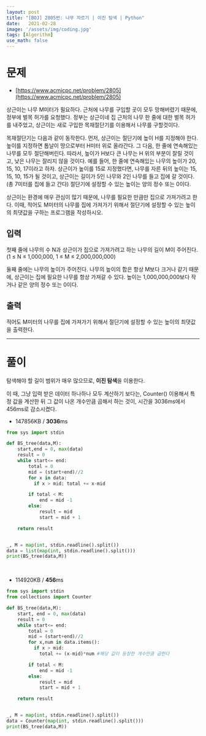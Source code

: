 ```yaml
---
layout: post
title: "[BOJ] 2805번: 나무 자르기 | 이진 탐색 | Python"
date:   2021-02-28
image: '/assets/img/coding.jpg'
tags: [Algorithm]
use_math: false
---
```


# 문제

* [https://www.acmicpc.net/problem/2805](https://www.acmicpc.net/problem/2805)

상근이는 나무 M미터가 필요하다. 근처에 나무를 구입할 곳이 모두 망해버렸기 때문에, 정부에 벌목 허가를 요청했다. 정부는 상근이네 집 근처의 나무 한 줄에 대한 벌목 허가를 내주었고, 상근이는 새로 구입한 목재절단기를 이용해서 나무를 구할것이다.

목재절단기는 다음과 같이 동작한다. 먼저, 상근이는 절단기에 높이 H를 지정해야 한다. 높이를 지정하면 톱날이 땅으로부터 H미터 위로 올라간다. 그 다음, 한 줄에 연속해있는 나무를 모두 절단해버린다. 따라서, 높이가 H보다 큰 나무는 H 위의 부분이 잘릴 것이고, 낮은 나무는 잘리지 않을 것이다. 예를 들어, 한 줄에 연속해있는 나무의 높이가 20, 15, 10, 17이라고 하자. 상근이가 높이를 15로 지정했다면, 나무를 자른 뒤의 높이는 15, 15, 10, 15가 될 것이고, 상근이는 길이가 5인 나무와 2인 나무를 들고 집에 갈 것이다. (총 7미터를 집에 들고 간다) 절단기에 설정할 수 있는 높이는 양의 정수 또는 0이다.

상근이는 환경에 매우 관심이 많기 때문에, 나무를 필요한 만큼만 집으로 가져가려고 한다. 이때, 적어도 M미터의 나무를 집에 가져가기 위해서 절단기에 설정할 수 있는 높이의 최댓값을 구하는 프로그램을 작성하시오.

## 입력

첫째 줄에 나무의 수 N과 상근이가 집으로 가져가려고 하는 나무의 길이 M이 주어진다. (1 ≤ N ≤ 1,000,000, 1 ≤ M ≤ 2,000,000,000)

둘째 줄에는 나무의 높이가 주어진다. 나무의 높이의 합은 항상 M보다 크거나 같기 때문에, 상근이는 집에 필요한 나무를 항상 가져갈 수 있다. 높이는 1,000,000,000보다 작거나 같은 양의 정수 또는 0이다.

## 출력

적어도 M미터의 나무를 집에 가져가기 위해서 절단기에 설정할 수 있는 높이의 최댓값을 출력한다.





---

# 풀이

탐색해야 할 길이 범위가 매우 많으므로, **이진 탐색**을 이용한다.

이 때,  그냥 입력 받은 데이터 하나하나 모두 계산하기 보다는, Counter() 이용해서 특정 값을 계산한 뒤 그 값이 나온 개수만큼 곱해서 하는 것이, 시간을 3036ms에서 456ms로 감소시켰다.

- 147856KB / **3036**ms

```python
from sys import stdin

def BS_tree(data,M):
    start,end = 0, max(data)
    result = 0
    while start<= end:
        total = 0
        mid = (start+end)//2
        for x in data:
          if x > mid: total += x-mid

        if total < M:
            end = mid -1
        else:
            result = mid
            start = mid + 1

    return result


_, M = map(int, stdin.readline().split())
data = list(map(int, stdin.readline().split()))
print(BS_tree(data,M))
```

<br>

- 114920KB / **456**ms

```python
from sys import stdin
from collections import Counter

def BS_tree(data,M):
    start, end = 0, max(data)
    result = 0
    while start<= end:
        total = 0
        mid = (start+end)//2
        for x,num in data.items():
          if x > mid:
            total += (x-mid)*num #해당 값이 등장한 개수만큼 곱한다

        if total < M:
            end = mid -1
        else:
            result = mid
            start = mid + 1

    return result


_, M = map(int, stdin.readline().split())
data = Counter(map(int, stdin.readline().split()))
print(BS_tree(data,M))
```

<br>
